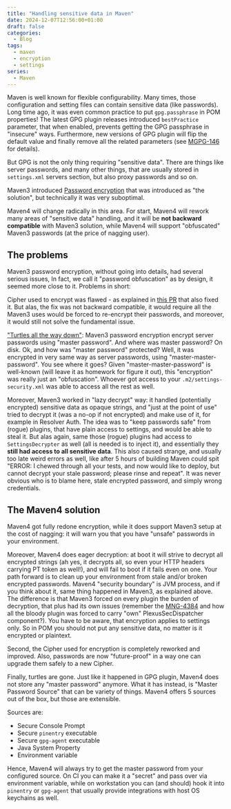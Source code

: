 ```yaml
---
title: "Handling sensitive data in Maven"
date: 2024-12-07T12:56:00+01:00
draft: false
categories:
  - Blog
tags:
  - maven
  - encryption
  - settings
series:
  - Maven
---
```


Maven is well known for flexible configurability. Many times, those configuration and setting
files can contain sensitive data (like passwords). Long time ago, it was even common practice
to put `gpg.passphrase` in POM properties! The latest GPG plugin releases introduced 
`bestPractice` parameter, that when enabled, prevents getting the GPG passphrase in
"insecure" ways. Furthermore, new versions of GPG plugin will flip the default value
and finally remove all the related parameters (see [MGPG-146](https://issues.apache.org/jira/browse/MGPG-146)
for details).

But GPG is not the only thing requiring "sensitive data". There are things like server passwords,
and many other things, that are usually stored in `settings.xml` servers section, but also
proxy passwords and so on.

Maven3 introduced [Password encryption](https://maven.apache.org/guides/mini/guide-encryption.html)
that was introduced as "the solution", but technically it was very suboptimal.

Maven4 will change radically in this area. For start, Maven4 will rework many areas of "sensitive
data" handling, and it will be **not backward compatible** with Maven3 solution, while Maven4
will support "obfuscated" Maven3 passwords (at the price of nagging user).

## The problems

Maven3 password encryption, without going into details, had several serious issues, In fact, we
call it "password obfuscation" as by design, it seemed more close to it. Problems in short:

Cipher used to encrypt was flawed - as explained in [this PR](https://github.com/codehaus-plexus/plexus-cipher/pull/23) 
that also fixed it. But alas, the fix was not backward compatible, it would require all the
Maven3 uses would be forced to re-encrypt their passwords, and moreover, it would still not
solve the fundamental issue.

["Turtles all the way down"](https://en.wikipedia.org/wiki/Turtles_all_the_way_down): Maven3
password encryption encrypt server passwords using "master password". And where was master
password? On disk. Ok, and how was "master password" protected? Well, it was encrypted in
very same way as server passwords, using "master-master-password". You see where it goes?
Given "master-master-password" is well-known (will leave it as homework for figure it out),
this "encryption" was really just an "obfuscation". Whoever got access to your 
`.m2/settings-security.xml`  was able to access all the rest as well.

Moreover, Maven3 worked in "lazy decrypt" way: it handled (potentially encrypted) sensitive data
as opaque strings, and "just at the point of use" tried to decrypt it (was a no-op if not encrypted)
and make use of it, for example in Resolver Auth. The idea was to "keep passwords safe" from
(rogue) plugins, that have plain access to settings, and would be able to steal it. But alas again,
same those (rogue) plugins had access to `SettingsDecrypter` as well (all is needed is to inject
it), and essentially they **still had access to all sensitive data**. This also caused strange,
and usually too late weird errors as well, like after 5 hours of building Maven could spit
"ERROR: I chewed through all your tests, and now would like to deploy, but cannot decrypt
your stale password; please rinse and repeat". It was never obvious who is to blame here,
stale encrypted password, and simply wrong credentials.

## The Maven4 solution

Maven4 got fully redone encryption, while it does support Maven3 setup at the cost of nagging:
it will warn you that you have "unsafe" passwords in your environment.

Moreover, Maven4 does eager decryption: at boot it will strive to decrypt all encrypted
strings (ah yes, it decrypts all, so even your HTTP headers carrying PT token as well!), 
and will fail to boot if it fails even on one. Your path forward is to clean up your environment 
from stale and/or broken encrypted passwords. Maven4 "security boundary" is JVM process, and
if you think about it, same thing happened in Maven3, as explained above. The difference is
that Maven3 forced on every plugin the burden of decryption, that plus had its own issues
(remember the [MNG-4384](https://issues.apache.org/jira/browse/MNG-4384) and how all the 
bloody plugin was forced to carry "own" PlexusSecDispatcher component?). You have to be
aware, that encryption applies to settings only. So in POM you should not put any sensitive
data, no matter is it encrypted or plaintext.

Second, the Cipher used for encryption is completely reworked and improved. Also,
passwords are now "future-proof" in a way one can upgrade them safely to a new
Cipher.

Finally, turtles are gone. Just like it happened in GPG plugin, Maven4 does not store any
"master password" anymore. What it has instead, is "Master Password Source" that can be
variety of things. Maven4 offers 5 sources out of the box, but those are extensible. 

Sources are:
* Secure Console Prompt
* Secure `pinentry` executable
* Secure `gpg-agent` executable
* Java System Property
* Environment variable

Hence, Maven4 will always try to get the master password from your configured source.
On CI you can make it a "secret" and pass over via environment variable, while on workstation
you can (and should) hook it into `pinentry` or `gpg-agent` that usually provide integrations
with host OS keychains as well.